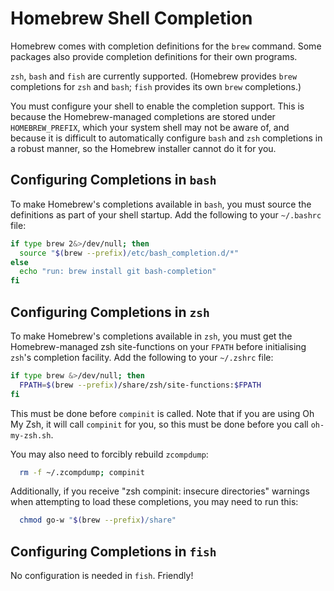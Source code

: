 # Homebrew Shell Completion

Homebrew comes with completion definitions for the `brew` command. Some packages also provide completion definitions for their own programs.

`zsh`, `bash` and `fish` are currently supported. (Homebrew provides `brew` completions for `zsh` and `bash`; `fish` provides its own `brew` completions.)

You must configure your shell to enable the completion support. This is because the Homebrew-managed completions are stored under `HOMEBREW_PREFIX`, which your system shell may not be aware of, and because it is difficult to automatically configure `bash` and `zsh` completions in a robust manner, so the Homebrew installer cannot do it for you.

## Configuring Completions in `bash`

To make Homebrew's completions available in `bash`, you must source the definitions as part of your shell startup. Add the following to your `~/.bashrc` file:

```sh
if type brew 2&>/dev/null; then
  source "$(brew --prefix)/etc/bash_completion.d/*"
else
  echo "run: brew install git bash-completion"
fi
```

## Configuring Completions in `zsh`
To make Homebrew's completions available in `zsh`, you must get the Homebrew-managed zsh site-functions on your `FPATH` before initialising `zsh`'s completion facility. Add the following to your `~/.zshrc` file:

```sh
if type brew &>/dev/null; then
  FPATH=$(brew --prefix)/share/zsh/site-functions:$FPATH
fi
```

This must be done before `compinit` is called. Note that if you are using Oh My Zsh, it will call `compinit` for you, so this must be done before you call `oh-my-zsh.sh`.

You may also need to forcibly rebuild `zcompdump`:

```sh
  rm -f ~/.zcompdump; compinit
```

Additionally, if you receive "zsh compinit: insecure directories" warnings when attempting to load these completions, you may need to run this:

```sh
  chmod go-w "$(brew --prefix)/share"
```

## Configuring Completions in `fish`
No configuration is needed in `fish`. Friendly!
